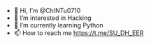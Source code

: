 - 👋 Hi, I’m @ChINTu0710
- 👀 I’m interested in Hacking
- 🌱 I’m currently learning Python 
- 📫 How to reach me https://t.me/SU_DH_EER


<!---
ChINTu0710/ChINTu0710 is a ✨ special ✨ repository because its `README.md` (this file) appears on your GitHub profile.
You can click the Preview link to take a look at your changes.
--->
